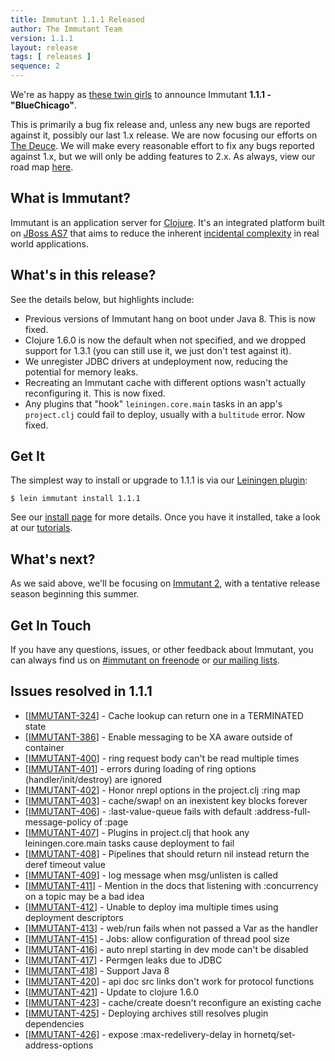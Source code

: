 ```yaml
---
title: Immutant 1.1.1 Released
author: The Immutant Team
version: 1.1.1
layout: release
tags: [ releases ]
sequence: 2
---
```


We're as happy as
[these twin girls](https://www.youtube.com/watch?v=to7uIG8KYhg) to
announce Immutant **1.1.1 - "BlueChicago"**.

This is primarily a bug fix release and, unless any new bugs are
reported against it, possibly our last 1.x release. We are now
focusing our efforts on [The Deuce](2014/04/02/the-deuce/). We will
make every reasonable effort to fix any bugs reported against 1.x, but
we will only be adding features to 2.x. As always, view our road map
[here](https://issues.jboss.org/browse/IMMUTANT).

## What is Immutant?

Immutant is an application server for
[Clojure](http://clojure.org). It's an integrated platform built on
[JBoss AS7](http://www.jboss.org/as7) that aims to reduce the inherent
[incidental complexity](http://en.wikipedia.org/wiki/Accidental_complexity)
in real world applications.

## What's in this release?

See the details below, but highlights include:

* Previous versions of Immutant hang on boot under Java 8. This is now
  fixed.
* Clojure 1.6.0 is now the default when not specified, and we dropped
  support for 1.3.1 (you can still use it, we just don't test against
  it).
* We unregister JDBC drivers at undeployment now, reducing the
  potential for memory leaks.
* Recreating an Immutant cache with different options wasn't actually
  reconfiguring it. This is now fixed.
* Any plugins that "hook" `leiningen.core.main` tasks in an app's
  `project.clj` could fail to deploy, usually with a `bultitude`
  error. Now fixed.

## Get It

The simplest way to install or upgrade to 1.1.1 is via our
[Leiningen plugin](https://clojars.org/lein-immutant):

    $ lein immutant install 1.1.1

See our [install page](/install/) for more details. Once you have it
installed, take a look at our [tutorials](/tutorials/).

## What's next?

As we said above, we'll be focusing on
[Immutant 2](2014/04/02/the-deuce/), with a tentative release season
beginning this summer.

## Get In Touch

If you have any questions, issues, or other feedback about Immutant,
you can always find us on [#immutant on freenode](/community/) or
[our mailing lists](/community/mailing_lists).

## Issues resolved in 1.1.1


<ul>
<li>[<a href='https://issues.jboss.org/browse/IMMUTANT-324'>IMMUTANT-324</a>] -         Cache lookup can return one in a TERMINATED state</li>
<li>[<a href='https://issues.jboss.org/browse/IMMUTANT-386'>IMMUTANT-386</a>] -         Enable messaging to be XA aware outside of container</li>
<li>[<a href='https://issues.jboss.org/browse/IMMUTANT-400'>IMMUTANT-400</a>] -         ring request body can&#39;t be read multiple times</li>
<li>[<a href='https://issues.jboss.org/browse/IMMUTANT-401'>IMMUTANT-401</a>] -         errors during loading of ring options (handler/init/destroy) are ignored</li>
<li>[<a href='https://issues.jboss.org/browse/IMMUTANT-402'>IMMUTANT-402</a>] -         Honor nrepl options in the project.clj :ring map</li>
<li>[<a href='https://issues.jboss.org/browse/IMMUTANT-403'>IMMUTANT-403</a>] -         cache/swap! on an inexistent key blocks forever</li>
<li>[<a href='https://issues.jboss.org/browse/IMMUTANT-406'>IMMUTANT-406</a>] -         :last-value-queue fails with default :address-full-message-policy of :page</li>
<li>[<a href='https://issues.jboss.org/browse/IMMUTANT-407'>IMMUTANT-407</a>] -         Plugins in project.clj that hook any leiningen.core.main tasks cause deployment to fail</li>
<li>[<a href='https://issues.jboss.org/browse/IMMUTANT-408'>IMMUTANT-408</a>] -         Pipelines that should return nil instead return the deref timeout value</li>
<li>[<a href='https://issues.jboss.org/browse/IMMUTANT-409'>IMMUTANT-409</a>] -         log message when msg/unlisten is called</li>
<li>[<a href='https://issues.jboss.org/browse/IMMUTANT-411'>IMMUTANT-411</a>] -         Mention in the docs that listening with :concurrency on a topic may be a bad idea</li>
<li>[<a href='https://issues.jboss.org/browse/IMMUTANT-412'>IMMUTANT-412</a>] -         Unable to deploy ima multiple times using deployment descriptors</li>
<li>[<a href='https://issues.jboss.org/browse/IMMUTANT-413'>IMMUTANT-413</a>] -         web/run fails when not passed a Var as the handler</li>
<li>[<a href='https://issues.jboss.org/browse/IMMUTANT-415'>IMMUTANT-415</a>] -         Jobs: allow configuration of thread pool size</li>
<li>[<a href='https://issues.jboss.org/browse/IMMUTANT-416'>IMMUTANT-416</a>] -         auto nrepl starting in dev mode can&#39;t be disabled</li>
<li>[<a href='https://issues.jboss.org/browse/IMMUTANT-417'>IMMUTANT-417</a>] -         Permgen leaks due to JDBC</li>
<li>[<a href='https://issues.jboss.org/browse/IMMUTANT-418'>IMMUTANT-418</a>] -         Support Java 8</li>
<li>[<a href='https://issues.jboss.org/browse/IMMUTANT-420'>IMMUTANT-420</a>] -         api doc src links don&#39;t work for protocol functions</li>
<li>[<a href='https://issues.jboss.org/browse/IMMUTANT-421'>IMMUTANT-421</a>] -         Update to clojure 1.6.0</li>
<li>[<a href='https://issues.jboss.org/browse/IMMUTANT-423'>IMMUTANT-423</a>] -         cache/create doesn&#39;t reconfigure an existing cache</li>
<li>[<a href='https://issues.jboss.org/browse/IMMUTANT-425'>IMMUTANT-425</a>] -         Deploying archives still resolves plugin dependencies</li>
<li>[<a href='https://issues.jboss.org/browse/IMMUTANT-426'>IMMUTANT-426</a>] -         expose :max-redelivery-delay in hornetq/set-address-options</li>
</ul>
